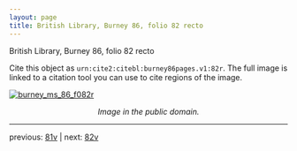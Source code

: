 ```yaml
---
layout: page
title: British Library, Burney 86, folio 82 recto
---
```


British Library, Burney 86, folio 82 recto

Cite this object as `urn:cite2:citebl:burney86pages.v1:82r`.  The full image is linked to a citation tool you can use to cite regions of the image.

[![burney_ms_86_f082r](http://www.homermultitext.org/iipsrv?IIIF=/project/homer/pyramidal/deepzoom/citebl/burney86imgs/v1/burney_ms_86_f082r.tif/full/800,/0/default.jpg)](http://www.homermultitext.org/ict2/?urn=urn:cite2:citebl:burney86imgs.v1:burney_ms_86_f082r) 

<p style="text-align: center; font-style: italic;">Image in the public domain.</p>

---

previous: [81v](../81v/) | next: [82v](../82v/)